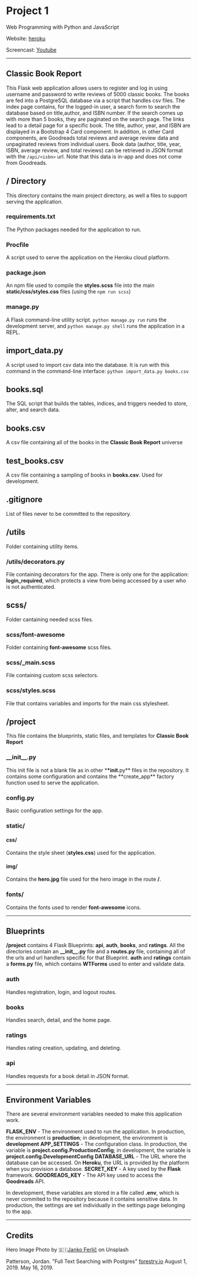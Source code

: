# Project 1

Web Programming with Python and JavaScript

Website: [heroku](https://classic-book-report.herokuapp.com)

Screencast: [Youtube](#)

---

## Classic Book Report

This Flask web application allows users to register and log in using username and password to write reviews of 5000 classic books.
The books are fed into a PostgreSQL database via a script that handles csv files. The index page contains, for the logged-in user, a search form to search the database based on title,author, and ISBN number. If the search comes up with more than 5 books, they are paginated on the search page. The links lead to a detail page for a specific book. The title, author, year, and ISBN are displayed in a Bootstrap 4 Card component. In addition, in other Card components, are Goodreads total reviews and average review data and unpaginated reviews from individual users. Book data (author, title, year, ISBN, average review, and total reviews) can be retrieved in JSON format with the `/api/<isbn>` url. Note that this data is in-app and does not come from Goodreads.

## / Directory

This directory contains the main project directory, as well a files to support serving the application.

### requirements.txt

The Python packages needed for the application to run.

### Procfile

A script used to serve the application on the Heroku cloud platform.

### package.json

An npm file used to compile the **styles.scss** file into the main **static/css/styles.css** files (using the `npm run scss`)

### manage.py

A Flask command-line utility script. `python manage.py run` runs the development server, and `python manage.py shell` runs the application in a REPL.

## import_data.py

A script used to import csv data into the database. It is run with this command in the command-line interface: `python import_data.py books.csv`

## books.sql

The SQL script that builds the tables, indices, and triggers needed to store, alter, and search data.

## books.csv

A csv file containing all of the books in the **Classic Book Report** universe

## test_books.csv

A csv file containing a sampling of books in **books.csv**. Used for development.

## .gitignore

List of files never to be committed to the repository.

## /utils

Folder containing utility items.

### /utils/decorators.py

File containing decorators for the app. There is only one for the application: **login_required**, which protects a view from being accessed by a user who is not authenticated.

## scss/

Folder cantaining needed scss files.

### scss/font-awesome

Folder containing **font-awesome** scss files.

### scss/\_main.scss

File containing custom scss selectors.

### scss/styles.scss

File that contains variables and imports for the main css stylesheet.

## /project

This file contains the blueprints, static files, and templates for **Classic Book Report**

### **\_\_init\_\_**.py

This init file is not a blank file as in other \***\*init**.py** files in the repository. It contains some configuration and contains the **create_app\*\* factory function used to serve the application.

### config.py

Basic configuration settings for the app.

### static/

#### css/

Contains the style sheet (**styles.css**) used for the application.

#### img/

Contains the **hero.jpg** file used for the hero image in the route **/**.

### fonts/

Contains the fonts used to render **font-awesome** icons.

---

## Blueprints

**/project** contains 4 Flask Blueprints: **api**, **auth**, **books**, and **ratings**.
All the directories contain an **\_\_init\_\_.py** file and a **routes.py** file, containing all of the urls and url handlers specific for that Blueprint. **auth** and **ratings** contain a **forms.py** file, which contains **WTForms** used to enter and validate data.

### auth

Handles registration, login, and logout routes.

### books

Handles search, detail, and the home page.

### ratings

Handles rating creation, updating, and deleting.

### api

Handles requests for a book detail in JSON format.

---

## Environment Variables

There are several environment variables needed to make this application work.

**FLASK_ENV** - The environment used to run the application. In production, the environment is **production**; in development, the environment is **development**
**APP_SETTINGS** - The configuration class. In production, the variable is **project.config.ProductionConfig**; in development, the variable is **project.config.DevelopmentConfig**
**DATABASE_URL** - The URL where the database can be accessed. On **Heroku**, the URL is provided by the platform when you provision a database.
**SECRET_KEY** - A key used by the **Flask** framework.
**GOODREADS_KEY** - The API key used to access the **Goodreads** API.

In development, these variables are stored in a file called **.env**, which is never commited to the repository because it contains sensitive data. In production, the settings are set individually in the settings page belonging to the app.

---

## Credits

Hero Image Photo by 🇸🇮[Janko Ferlič](https://unsplash.com/@itfeelslikefilm?utm_source=unsplash&utm_medium=referral&utm_content=creditCopyText) on Unsplash

Patterson, Jordan. "Full Text Searching with Postgres" [forestry.io](https://forestry.io/blog/full-text-searching-with-postgres/) August 1, 2019. May 16, 2019.

